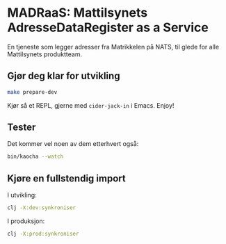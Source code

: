# MADRaaS: Mattilsynets AdresseDataRegister as a Service

En tjeneste som legger adresser fra Matrikkelen på NATS, til glede for alle
Mattilsynets produktteam.

## Gjør deg klar for utvikling

```sh
make prepare-dev
```

Kjør så et REPL, gjerne med `cider-jack-in` i Emacs. Enjoy!

## Tester

Det kommer vel noen av dem etterhvert også:

```sh
bin/kaocha --watch
```

## Kjøre en fullstendig import

I utvikling:
```sh
clj -X:dev:synkroniser
```

I produksjon:
```sh
clj -X:prod:synkroniser
```
